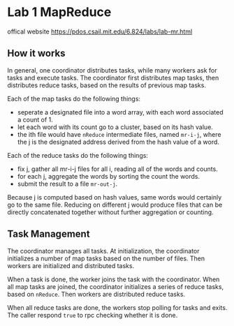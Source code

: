 # Lab 1 MapReduce

offical website https://pdos.csail.mit.edu/6.824/labs/lab-mr.html

## How it works

In general, one coordinator distributes tasks, while many workers ask for tasks and execute tasks. The coordinator first distributes map tasks, then distributes reduce tasks, based on the results of previous map tasks. 

Each of the map tasks do the following things:
- seperate a designated file into a word array, with each word associated a count of 1.
- let each word with its count go to a cluster, based on its hash value.
- the ith file would have `nReduce` intermediate files, named `mr-i-j`, where the j is the designated address derived from the hash value of a word.

Each of the reduce tasks do the following things:
- fix j, gather all mr-i-j files for all i, reading all of the words and counts.
- for each j, aggregate the words by sorting the count the words.
- submit the result to a file `mr-out-j`.

Because j is computed based on hash values, same words would certainly go to the same file. Reducing on different j would produce files that can be directly concatenated together without further aggregation or counting.

## Task Management

The coordinator manages all tasks. At initialization, the coordinator initializes a number of map tasks based on the number of files. Then workers are initialized and distributed tasks. 

When a task is done, the worker joins the task with the coordinator. When all map tasks are joined, the coordinator initializes a series of reduce tasks, based on `nReduce`. Then workers are distributed reduce tasks.

When all reduce tasks are done, the workers stop polling for tasks and exits. The caller respond `true` to rpc checking whether it is done.
